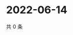 # 2022-06-14

共 0 条

<!-- BEGIN WEIBO -->
<!-- 最后更新时间 Tue Jun 14 2022 08:32:46 GMT+0800 (China Standard Time) -->

<!-- END WEIBO -->
